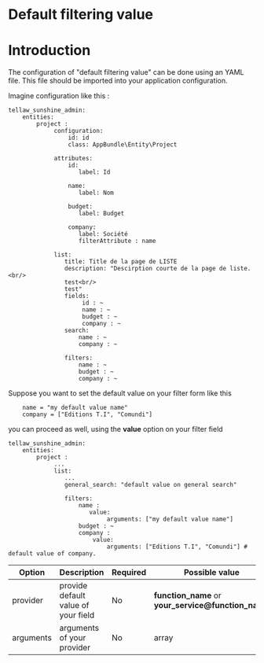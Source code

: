 # Default filtering value

# Introduction

The configuration of "default filtering value" can be done using an YAML file. This file should be imported into your application configuration.

Imagine configuration like this : 

```
tellaw_sunshine_admin:
    entities:
        project :
             configuration:
                 id: id
                 class: AppBundle\Entity\Project

             attributes:
                 id:
                    label: Id

                 name:
                    label: Nom

                 budget:
                    label: Budget

                 company:
                    label: Société
                    filterAttribute : name

             list:
                title: Title de la page de LISTE
                description: "Descirption courte de la page de liste.<br/>
                test<br/>
                test"
                fields:
                     id : ~
                     name : ~
                     budget : ~
                     company : ~
                search:
                    name : ~
                    company : ~
                    
                filters:
                    name : ~ 
                    budget : ~
                    company : ~ 
```

Suppose you want to set the default value on your filter form like this

```
    name = "my default value name"
    company = ["Editions T.I", "Comundi"]
```


you can proceed as well, using the **value** option on your filter field

```
tellaw_sunshine_admin:
    entities:
        project :
             ...
             list:
                ...
                general_search: "default value on general search"

                filters:
                    name :
                       value:
                            arguments: ["my default value name"]
                    budget : ~
                    company :
                        value:
                            arguments: ["Editions T.I", "Comundi"] # default value of company.
```

| Option                             | Description                           | Required |  Possible value                                   |
|-----------------------------------|---------------------------------------|----------|---------------------------------------------------|
| provider                          | provide default value of your field   | No       | **function_name** or **your_service@function_name**       |
| arguments                         | arguments of your provider            | No       | array                                             |
